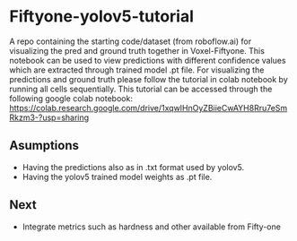 # Fiftyone-yolov5-tutorial
A repo containing the starting code/dataset (from roboflow.ai) for visualizing the pred and ground truth together in Voxel-Fiftyone. 
This notebook can be used to view predictions with different confidence values which are extracted through trained model .pt file.
For visualizing the predictions and ground truth please follow the tutorial in colab notebook by running all cells sequentially.
This tutorial can be accessed through the following google colab notebook: https://colab.research.google.com/drive/1xqwIHnOyZBiieCwAYH8Rru7eSmRkzm3-?usp=sharing

## Asumptions
* Having the predictions also as in .txt format used by yolov5. 
* Having the yolov5 trained model weights as .pt file.

## Next 
* Integrate metrics such as hardness and other available from Fifty-one
